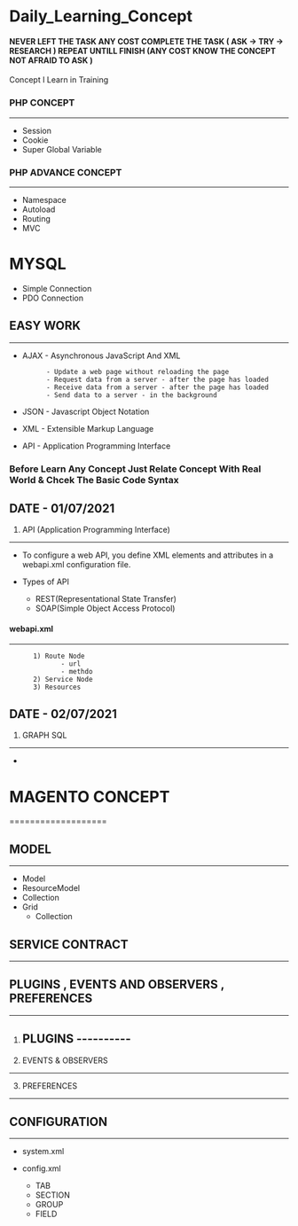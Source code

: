 # Daily_Learning_Concept 

#### NEVER LEFT THE TASK ANY COST COMPLETE THE TASK ( ASK -> TRY -> RESEARCH ) REPEAT UNTILL FINISH (ANY COST KNOW THE CONCEPT NOT AFRAID TO ASK )

Concept I Learn in Training




### PHP CONCEPT
---------------
- Session
- Cookie
- Super Global Variable



### PHP ADVANCE CONCEPT
-----------------------
- Namespace
- Autoload
- Routing
- MVC


MYSQL
=====
- Simple Connection
- PDO    Connection




## EASY WORK
----------------
- AJAX  - Asynchronous JavaScript And XML

            - Update a web page without reloading the page
            - Request data from a server - after the page has loaded
            - Receive data from a server - after the page has loaded
            - Send data to a server - in the background
         
         
- JSON  - Javascript Object Notation
- XML   - Extensible Markup Language
- API   - Application Programming Interface




### Before Learn Any Concept Just Relate Concept With Real World &  Chcek The Basic Code Syntax

## DATE - 01/07/2021


1) API (Application Programming Interface)
  --------------------------------------------
  - To configure a web API, you define XML elements and attributes in a webapi.xml configuration file.
 - Types of API
 
     - REST(Representational State Transfer)
     - SOAP(Simple Object Access Protocol)


#### webapi.xml
---------------
          1) Route Node
                 - url
                 - methdo
          2) Service Node
          3) Resources
          


 ## DATE - 02/07/2021
 
 
 1) GRAPH SQL
   -----------------------------------------
  - 
 
 

# MAGENTO CONCEPT
===================

## MODEL
----------
   - Model
   - ResourceModel
   - Collection
   - Grid
       - Collection
     
     
## SERVICE CONTRACT
--------------------
   
   
   
##    
   
   
   
## PLUGINS , EVENTS AND OBSERVERS , PREFERENCES
-----------------------------------------------

   1) PLUGINS
    ----------
       - 
       
       
   2) EVENTS & OBSERVERS
   ----------------------
   
   
   3) PREFERENCES
   ---------------
   
   
   
    
      
      

## CONFIGURATION
--------------------
- system.xml
- config.xml

  - TAB
  - SECTION
  - GROUP
  - FIELD





 
